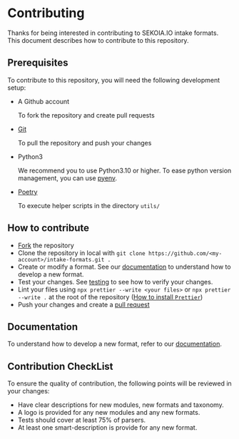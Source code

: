 # Contributing

Thanks for being interested in contributing to SEKOIA.IO intake formats. This document describes how to contribute to this repository.

## Prerequisites

To contribute to this repository, you will need the following development setup:

- A Github account

  To fork the repository and create pull requests

- [Git](https://git-scm.com/)

  To pull the repository and push your changes

- Python3

  We recommend you to use Python3.10 or higher.
  To ease python version management, you can use [pyenv](https://github.com/pyenv/pyenv#installation).

- [Poetry](https://python-poetry.org/docs/#installation)

  To execute helper scripts in the directory `utils/`

## How to contribute

- [Fork](https://github.com/SEKOIA-IO/intake-formats/fork) the repository
- Clone the repository in local with `git clone https://github.com/<my-account>/intake-formats.git .`
- Create or modify a format. See our [documentation](#documentation) to understand how to develop a new format.
- Test your changes. See [testing](doc/testing.md) to see how to verify your changes.
- Lint your files using `npx prettier --write <your files>` or `npx prettier --write .` at the root of the repository ([How to install `Prettier`](https://prettier.io/docs/en/install.html))
- Push your changes and create a [pull request](https://github.com/SEKOIA-IO/intake-formats/compare)

## <a id="documentation"></a> Documentation

To understand how to develop a new format, refer to our [documentation](doc/README.md).

## Contribution CheckList

To ensure the quality of contribution, the following points will be reviewed in your changes:

- Have clear descriptions for new modules, new formats and taxonomy.
- A logo is provided for any new modules and any new formats.
- Tests should cover at least 75% of parsers.
- At least one smart-description is provide for any new format.
